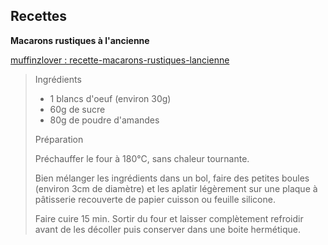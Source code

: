 ## Recettes

**Macarons rustiques à l'ancienne**

[muffinzlover : recette-macarons-rustiques-lancienne](https://muffinzlover.blogspot.com/2019/03/recette-macarons-rustiques-lancienne.html?m=1)
> Ingrédients
>
>- 1 blancs d'oeuf (environ 30g)
>- 60g de sucre
>- 80g de poudre d'amandes
>
>Préparation
>
>    Préchauffer le four à 180°C, sans chaleur tournante.
>
>    Bien mélanger les ingrédients dans un bol, faire des petites boules (environ 3cm de diamètre) et les aplatir légèrement sur une plaque à pâtisserie recouverte de papier cuisson ou feuille silicone.
>
>    Faire cuire 15 min. Sortir du four et laisser complètement refroidir avant de les décoller puis conserver dans une boite hermétique.

